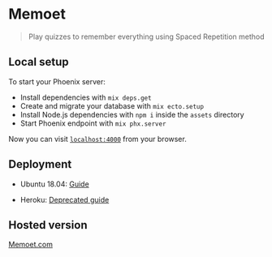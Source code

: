 # Memoet

> Play quizzes to remember everything using Spaced Repetition method

## Local setup

To start your Phoenix server:

  * Install dependencies with `mix deps.get`
  * Create and migrate your database with `mix ecto.setup`
  * Install Node.js dependencies with `npm i` inside the `assets` directory
  * Start Phoenix endpoint with `mix phx.server`

Now you can visit [`localhost:4000`](http://localhost:4000) from your browser.


## Deployment

- Ubuntu 18.04: [Guide](scripts/ubuntu.sh)

- Heroku: [Deprecated guide](scripts/heroku.sh)


## Hosted version


[Memoet.com](https://memoet.com)
